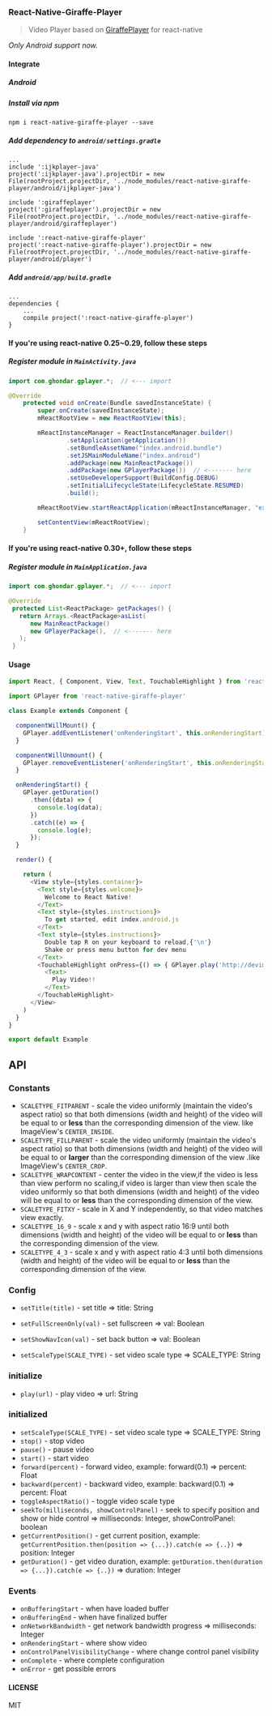 ### React-Native-Giraffe-Player

> Video Player based on [GiraffePlayer](https://github.com/tcking/GiraffePlayer) for react-native

*Only Android support now.*

#### Integrate

##### Android

##### Install via npm
`npm i react-native-giraffe-player --save`

##### Add dependency to `android/settings.gradle`
```
...
include ':ijkplayer-java'
project(':ijkplayer-java').projectDir = new File(rootProject.projectDir, '../node_modules/react-native-giraffe-player/android/ijkplayer-java')

include ':giraffeplayer'
project(':giraffeplayer').projectDir = new File(rootProject.projectDir, '../node_modules/react-native-giraffe-player/android/giraffeplayer')

include ':react-native-giraffe-player'
project(':react-native-giraffe-player').projectDir = new File(rootProject.projectDir, '../node_modules/react-native-giraffe-player/android/player')
```

##### Add `android/app/build.gradle`
```
...
dependencies {
    ...
    compile project(':react-native-giraffe-player')
}
```

#### If you're using react-native 0.25~0.29, follow these steps

##### Register module in `MainActivity.java`
```Java
import com.ghondar.gplayer.*;  // <--- import

@Override
    protected void onCreate(Bundle savedInstanceState) {
        super.onCreate(savedInstanceState);
        mReactRootView = new ReactRootView(this);

        mReactInstanceManager = ReactInstanceManager.builder()
                .setApplication(getApplication())
                .setBundleAssetName("index.android.bundle")
                .setJSMainModuleName("index.android")
                .addPackage(new MainReactPackage())
                .addPackage(new GPlayerPackage())  // <------- here
                .setUseDeveloperSupport(BuildConfig.DEBUG)
                .setInitialLifecycleState(LifecycleState.RESUMED)
                .build();

        mReactRootView.startReactApplication(mReactInstanceManager, "example", null);

        setContentView(mReactRootView);
    }
```

#### If you're using react-native 0.30+, follow these steps

##### Register module in `MainApplication.java`
```Java
import com.ghondar.gplayer.*;  // <--- import

@Override
 protected List<ReactPackage> getPackages() {
   return Arrays.<ReactPackage>asList(
      new MainReactPackage()
      new GPlayerPackage(),  // <------- here
   );
 }
```

#### Usage

```Javascript
import React, { Component, View, Text, TouchableHighlight } from 'react-native'

import GPlayer from 'react-native-giraffe-player'

class Example extends Component {

  componentWillMount() {
    GPlayer.addEventListener('onRenderingStart', this.onRenderingStart);
  }

  componentWillUnmount() {
    GPlayer.removeEventListener('onRenderingStart', this.onRenderingStart);
  }

  onRenderingStart() {
    GPlayer.getDuration()
      .then((data) => {
        console.log(data);
      })
      .catch((e) => {
        console.log(e);
      });
  }

  render() {

    return (
      <View style={styles.container}>
        <Text style={styles.welcome}>
          Welcome to React Native!
        </Text>
        <Text style={styles.instructions}>
          To get started, edit index.android.js
        </Text>
        <Text style={styles.instructions}>
          Double tap R on your keyboard to reload,{'\n'}
          Shake or press menu button for dev menu
        </Text>
        <TouchableHighlight onPress={() => { GPlayer.play('http://devimages.apple.com/iphone/samples/bipbop/bipbopall.m3u8'); }}>
          <Text>
            Play Video!!
          </Text>
        </TouchableHighlight>
      </View>
    )
  }
}

export default Example

```

## API
### Constants
* `SCALETYPE_FITPARENT` - scale the video uniformly (maintain the video's aspect ratio) so that both dimensions (width and height) of the video will be equal to or **less** than the corresponding dimension of the view. like ImageView's `CENTER_INSIDE`.
* `SCALETYPE_FILLPARENT` - scale the video uniformly (maintain the video's aspect ratio) so that both dimensions (width and height) of the video will be equal to or **larger** than the corresponding dimension of the view .like ImageView's `CENTER_CROP`.
* `SCALETYPE_WRAPCONTENT` - center the video in the view,if the video is less than view perform no scaling,if video is larger than view then scale the video uniformly so that both dimensions (width and height) of the video will be equal to or **less** than the corresponding dimension of the view.
* `SCALETYPE_FITXY` - scale in X and Y independently, so that video matches view exactly.
* `SCALETYPE_16_9` - scale x and y with aspect ratio 16:9 until both dimensions (width and height) of the video will be equal to or **less** than the corresponding dimension of the view.
* `SCALETYPE_4_3` - scale x and y with aspect ratio 4:3 until both dimensions (width and height) of the video will be equal to or **less** than the corresponding dimension of the view.

### Config
* `setTitle(title)` - set title => title: String
* `setFullScreenOnly(val)` - set fullscreen => val: Boolean
* `setShowNavIcon(val)` - set back button => val: Boolean

* `setScaleType(SCALE_TYPE)` - set video scale type => SCALE_TYPE: String

### initialize
* `play(url)` - play video => url: String

### initialized
* `setScaleType(SCALE_TYPE)` - set video scale type => SCALE_TYPE: String
* `stop()` - stop video
* `pause()` - pause video
* `start()` - start video
* `forward(percent)` - forward video, example: forward(0.1) => percent: Float
* `backward(percent)` - backward video, example: backward(0.1) => percent: Float
* `toggleAspectRatio()` - toggle video scale type
* `seekTo(milliseconds, showControlPanel)` - seek to specify position and show or hide control => milliseconds: Integer, showControlPanel: boolean
* `getCurrentPosition()` - get current position, example: `getCurrentPosition.then(position => {...}).catch(e => {..})` => position: Integer
* `getDuration()` - get video duration, example: `getDuration.then(duration => {...}).catch(e => {..})` => duration: Integer

### Events
* `onBufferingStart` - when have loaded buffer
* `onBufferingEnd`  - when have finalized buffer
* `onNetworkBandwidth` - get network bandwidth progress => milliseconds: Integer
* `onRenderingStart` - where show video
* `onControlPanelVisibilityChange` - where change control panel visibility
* `onComplete` - where complete configuration
* `onError` - get possible errors

#### LICENSE
MIT
